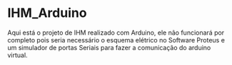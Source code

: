 # IHM_Arduino

Aqui está o projeto de IHM realizado com Arduino, ele não funcionará por completo pois seria necessário o esquema elétrico no Software Proteus e um simulador de portas Seriais para fazer a comunicação do arduino virtual.

